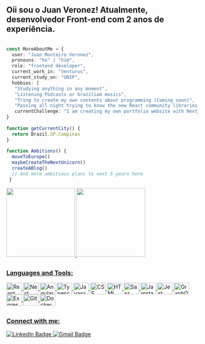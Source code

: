 ## Oii sou o Juan Veronez! Atualmente, desenvolvedor Front-end com 2 anos de experiência.

```typescript
 
const MoreAboutMe = {
  user: "Juan Monteiro Veronez",
  pronouns: "he" | "him",
  role: "frontend developer",
  current_work_in: "Venturus",
  current_study_on: "UNIP",
  hobbies: [
   "Studying anything in any moment",
   "Listening Podcasts or braziliam musics",
   "Tring to create my own contents about programming (Coming soon)",
   "Passing all night trying to know the new React community libraries created in the past 24 hours",
   currentChallenge: "I am creating my own portfolio website with Nextjs"
}
	
function getCurrentCity() {
  return Brazil.SP.Campinas
}
	
function Ambitions() {
  moveToEurope()
  maybeCreateTheNextUnicorn()
  createABlog()
  // And more ambitious plans to next 5 years here
 } 
 ```

<div>
  <a href="https://github.com/JuanMVeronez">
  <img height="180em" src="https://github-readme-stats.vercel.app/api?username=JuanMVeronez&show_icons=true&theme=dark&include_all_commits=true&count_private=true"/>
  <img height="180em" src="https://github-readme-stats.vercel.app/api/top-langs/?username=JuanMVeronez&layout=compact&langs_count=7&theme=dark"/>
</div>

##  

### Languages and Tools: 
  
<div style="display: inline_block">
  <img alt="React" align="center" height="30" width="40" src="https://cdn.jsdelivr.net/gh/devicons/devicon/icons/react/react-original.svg" />
  <img alt="Next" align="center" height="30" width="40" src="https://cdn.jsdelivr.net/gh/devicons/devicon/icons/nextjs/nextjs-line.svg" />
  <img alt="Angular" align="center" height="30" width="40" src="https://cdn.jsdelivr.net/gh/devicons/devicon/icons/angularjs/angularjs-plain.svg" />
  
  <img alt="Typescript" align="center" height="30" width="40" src="https://cdn.jsdelivr.net/gh/devicons/devicon/icons/typescript/typescript-plain.svg" />
  <img alt="Javascript" align="center" height="30" width="40" src="https://cdn.jsdelivr.net/gh/devicons/devicon/icons/javascript/javascript-plain.svg" />
  
  <img alt="CSS" align="center" height="30" width="40" src="https://cdn.jsdelivr.net/gh/devicons/devicon/icons/css3/css3-plain.svg" />
  <img alt="HTML" align="center" height="30" width="40" src="https://cdn.jsdelivr.net/gh/devicons/devicon/icons/html5/html5-plain.svg" />
  <img alt="Sass" align="center" height="30" width="40" src="https://cdn.jsdelivr.net/gh/devicons/devicon/icons/sass/sass-original.svg" />
  
  <img alt="Jamstack" align="center" height="30" width="40" src="https://cdn.jsdelivr.net/gh/devicons/devicon/icons/jamstack/jamstack-original.svg" />
  <img alt="Jest" align="center" height="30" width="40" src="https://cdn.jsdelivr.net/gh/devicons/devicon/icons/jest/jest-plain.svg" />
  <img alt="GraphQL" align="center" height="30" width="40" src="https://cdn.jsdelivr.net/gh/devicons/devicon/icons/graphql/graphql-plain.svg" />
  
  <img alt="Express" align="center" height="30" width="40" src="https://cdn.jsdelivr.net/gh/devicons/devicon/icons/express/express-original-wordmark.svg" />
  <img alt="Git" align="center" height="30" width="40" src="https://cdn.jsdelivr.net/gh/devicons/devicon/icons/git/git-plain.svg" />
  <img alt="Docker" align="center" height="30" width="40" src="https://cdn.jsdelivr.net/gh/devicons/devicon/icons/docker/docker-plain-wordmark.svg" />
</div>
  
##

### Connect with me:
<a href = "https://www.linkedin.com/in/juanveronez">
  <img alt="LinkedIn Badge" src=https://img.shields.io/badge/LinkedIn-0077B5?style=for-the-badge&logo=linkedin&logoColor=white>
</a>
<a href = "mailto:juan.monteirov@gmail.com">
  <img alt="Gmail Badge" src="https://img.shields.io/badge/Gmail-D14836?style=for-the-badge&logo=gmail&logoColor=white" target="_blank">
</a>
